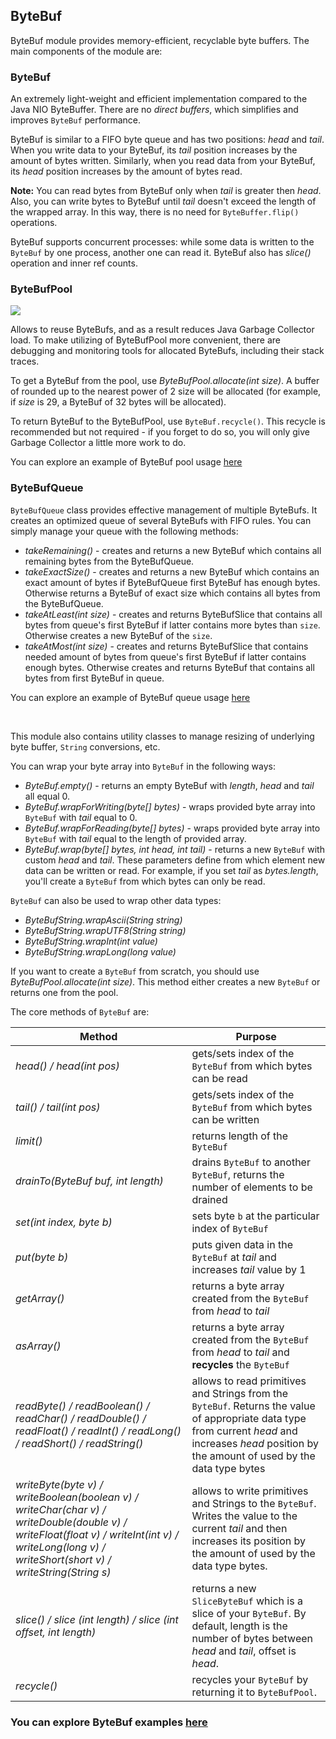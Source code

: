 ## ByteBuf

ByteBuf module provides memory-efficient, recyclable byte buffers. The main components of the module are:

### ByteBuf 
An extremely light-weight and efficient implementation compared to the Java NIO ByteBuffer. There are no *direct buffers*, 
which simplifies and improves `ByteBuf` performance. 

ByteBuf is similar to a FIFO byte queue and has two positions: *head* and *tail*. When you write data to your 
ByteBuf, its *tail* position increases by the amount of bytes written. Similarly, when you read data from your ByteBuf,
its *head* position increases by the amount of bytes read. 

**Note:** You can read bytes from ByteBuf only when *tail* is greater 
then *head*. Also, you can write bytes to ByteBuf until *tail* doesn't exceed the length of the wrapped 
array. In this way, there is no need for `ByteBuffer.flip()` operations.

ByteBuf supports concurrent processes: while some data is written to the `ByteBuf` by one process, another one can 
read it. ByteBuf also has *slice()* operation and inner ref counts.

### ByteBufPool

<img src="http://datakernel.io/static/images/bytebuf-pool.png">

Allows to reuse ByteBufs, and as a result reduces Java Garbage Collector load. To make utilizing of ByteBufPool more 
convenient, there are debugging and monitoring tools for allocated ByteBufs, including their stack traces.

To get a ByteBuf from the pool, use *ByteBufPool.allocate(int size)*. A buffer of rounded up to the nearest power of 2 
size will be allocated (for example, if *size* is 29, a ByteBuf of 32 bytes will be allocated).

To return ByteBuf to the ByteBufPool, use `ByteBuf.recycle()`. This recycle is recommended but not required - if you 
forget to do so, you will only give Garbage Collector a little more work to do. 

You can explore an example of ByteBuf pool usage [here](https://github.com/softindex/datakernel/tree/master/examples/bytebuf#bytebuf-pool-example)

### ByteBufQueue
`ByteBufQueue` class provides effective management of multiple ByteBufs. It creates an optimized queue of several 
ByteBufs with FIFO rules. You can simply manage your queue with the following methods:
* *takeRemaining()* - creates and returns a new ByteBuf which contains all remaining bytes from the ByteBufQueue.
* *takeExactSize()* - creates and returns a new ByteBuf which contains an exact amount of bytes if ByteBufQueue first 
ByteBuf has enough bytes. Otherwise returns a ByteBuf of exact size which contains all bytes from the ByteBufQueue.
* *takeAtLeast(int size)* - creates and returns ByteBufSlice that contains all bytes from queue's first ByteBuf
if latter contains more bytes than `size`. Otherwise creates a new ByteBuf of the `size`.
* *takeAtMost(int size)* - creates and returns ByteBufSlice that contains needed amount of bytes from queue's first ByteBuf
if latter contains enough bytes. Otherwise creates and returns ByteBuf that contains all bytes from first ByteBuf in queue.

You can explore an example of ByteBuf queue usage [here](https://github.com/softindex/datakernel/tree/master/examples/bytebuf#bytebuf-queue-example)

<br>

This module also contains utility classes to manage resizing of underlying byte buffer, `String` conversions, etc.

You can wrap your byte array into `ByteBuf` in the following ways:

* *ByteBuf.empty()* - returns an empty ByteBuf with *length*, *head* and *tail* all equal 0.
* *ByteBuf.wrapForWriting(byte[] bytes)* - wraps provided byte array into `ByteBuf` with *tail* equal to 0.
* *ByteBuf.wrapForReading(byte[] bytes)* - wraps provided byte array into `ByteBuf` with *tail* equal to the 
length of provided array.
* *ByteBuf.wrap(byte[] bytes, int head, int tail)* - returns a new `ByteBuf` with custom *head* 
and *tail*. These parameters define from which element new data can be written or read. For example, if you set 
*tail* as *bytes.length*, you'll create a `ByteBuf` from which bytes can only be read.

`ByteBuf` can also be used to wrap other data types:
* *ByteBufString.wrapAscii(String string)*
* *ByteBufString.wrapUTF8(String string)*
* *ByteBufString.wrapInt(int value)*
* *ByteBufString.wrapLong(long value)*

If you want to create a `ByteBuf` from scratch, you should use *ByteBufPool.allocate(int size)*. This method either creates 
a new `ByteBuf` or returns one from the pool.

The core methods of `ByteBuf` are:

| Method | Purpose |
| --- | --- |
| *head() / head(int pos)* | gets/sets index of the `ByteBuf` from which bytes can be read |
| *tail() / tail(int pos)* | gets/sets index of the `ByteBuf` from which bytes can be written |
| *limit()* | returns length of the `ByteBuf`|
| *drainTo(ByteBuf buf, int length)* | drains `ByteBuf` to another `ByteBuf`, returns the number of elements to be drained |
| *set(int index, byte b)* | sets byte `b` at the particular index of `ByteBuf` |
| *put(byte b)* | puts given data in the `ByteBuf` at *tail* and increases *tail* value by 1 |
| *getArray()* | returns a byte array created from the `ByteBuf` from *head* to *tail*|
| *asArray()* | returns a byte array created from the `ByteBuf` from *head* to *tail* and **recycles** the `ByteBuf`|
| *readByte() / readBoolean() / readChar() / readDouble() / readFloat() / readInt() / readLong() / readShort() / readString()* | allows to read primitives and Strings from the `ByteBuf`. Returns the value of appropriate data type from current *head* and increases *head* position by the amount of used by the data type bytes|
| *writeByte(byte v) / writeBoolean(boolean v) / writeChar(char v) / writeDouble(double v) / writeFloat(float v) / writeInt(int v) / writeLong(long v) / writeShort(short v) / writeString(String s)* | allows to write primitives and Strings to the `ByteBuf`. Writes the value to the current *tail* and then increases its position by the amount of used by the data type bytes.|
| *slice() / slice (int length) / slice (int offset, int length)* | returns a new `SliceByteBuf` which is a slice of your `ByteBuf`. By default, length is the number of bytes between *head* and *tail*, offset is *head*.
| *recycle()* | recycles your `ByteBuf` by returning it to `ByteBufPool`.|


### You can explore ByteBuf examples [here](https://github.com/softindex/datakernel/tree/master/examples/bytebuf)
